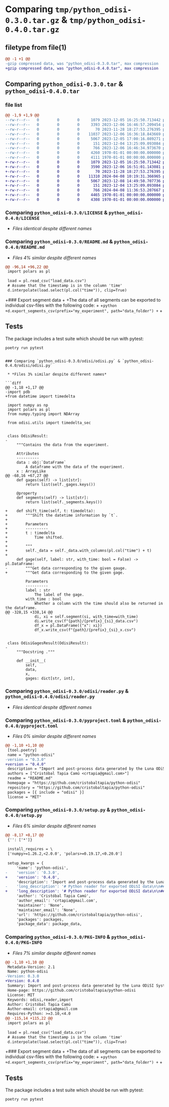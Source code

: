 # Comparing `tmp/python_odisi-0.3.0.tar.gz` & `tmp/python_odisi-0.4.0.tar.gz`

## filetype from file(1)

```diff
@@ -1 +1 @@
-gzip compressed data, was "python_odisi-0.3.0.tar", max compression
+gzip compressed data, was "python_odisi-0.4.0.tar", max compression
```

## Comparing `python_odisi-0.3.0.tar` & `python_odisi-0.4.0.tar`

### file list

```diff
@@ -1,9 +1,9 @@
--rw-r--r--   0        0        0     1079 2023-12-05 16:25:50.713442 python_odisi-0.3.0/LICENSE
--rw-r--r--   0        0        0     3393 2023-12-06 16:46:57.209454 python_odisi-0.3.0/README.md
--rw-r--r--   0        0        0       70 2023-11-28 18:27:53.276395 python_odisi-0.3.0/odisi/__init__.py
--rw-r--r--   0        0        0    11037 2023-12-06 16:36:18.843669 python_odisi-0.3.0/odisi/odisi.py
--rw-r--r--   0        0        0     5067 2023-12-05 17:00:16.089271 python_odisi-0.3.0/odisi/reader.py
--rw-r--r--   0        0        0      151 2023-12-04 13:25:09.093084 python_odisi-0.3.0/odisi/utils.py
--rw-r--r--   0        0        0      766 2023-12-06 16:46:34.973670 python_odisi-0.3.0/pyproject.toml
--rw-r--r--   0        0        0     4260 1970-01-01 00:00:00.000000 python_odisi-0.3.0/setup.py
--rw-r--r--   0        0        0     4111 1970-01-01 00:00:00.000000 python_odisi-0.3.0/PKG-INFO
+-rw-r--r--   0        0        0     1079 2023-12-05 16:25:50.713442 python_odisi-0.4.0/LICENSE
+-rw-r--r--   0        0        0     3590 2023-12-06 16:51:01.143081 python_odisi-0.4.0/README.md
+-rw-r--r--   0        0        0       70 2023-11-28 18:27:53.276395 python_odisi-0.4.0/odisi/__init__.py
+-rw-r--r--   0        0        0    11310 2024-04-08 10:19:31.366965 python_odisi-0.4.0/odisi/odisi.py
+-rw-r--r--   0        0        0     5067 2023-12-08 14:49:50.707736 python_odisi-0.4.0/odisi/reader.py
+-rw-r--r--   0        0        0      151 2023-12-04 13:25:09.093084 python_odisi-0.4.0/odisi/utils.py
+-rw-r--r--   0        0        0      766 2024-04-08 11:36:53.207667 python_odisi-0.4.0/pyproject.toml
+-rw-r--r--   0        0        0     4465 1970-01-01 00:00:00.000000 python_odisi-0.4.0/setup.py
+-rw-r--r--   0        0        0     4308 1970-01-01 00:00:00.000000 python_odisi-0.4.0/PKG-INFO
```

### Comparing `python_odisi-0.3.0/LICENSE` & `python_odisi-0.4.0/LICENSE`

 * *Files identical despite different names*

### Comparing `python_odisi-0.3.0/README.md` & `python_odisi-0.4.0/README.md`

 * *Files 4% similar despite different names*

```diff
@@ -96,14 +96,22 @@
 import polars as pl
 
 load = pl.read_csv("load_data.csv")
 # Assume that the timestamp is in the column 'time'
 d.interpolate(load.select(pl.col("time")), clip=True)
 ```
 
+### Export segment data
+
+The data of all segments can be exported to individual csv-files with the following code:
+
+```python
+d.export_segments_csv(prefix="my_experiment", path="data_folder")
+```
+
 ## Tests
 
 The package includes a test suite which should be run with pytest:
 
 ```bash
 poetry run pytest
 ```
```

### Comparing `python_odisi-0.3.0/odisi/odisi.py` & `python_odisi-0.4.0/odisi/odisi.py`

 * *Files 3% similar despite different names*

```diff
@@ -1,18 +1,17 @@
-import pdb
+from datetime import timedelta
 
 import numpy as np
 import polars as pl
 from numpy.typing import NDArray
 
 from odisi.utils import timedelta_sec
 
 
 class OdisiResult:
-
     """Contains the data from the experiment.
 
     Attributes
     ----------
     data : obj:`DataFrame`
         A dataframe with the data of the experiment.
     x : ArrayLike
@@ -68,16 +67,27 @@
     def gages(self) -> list[str]:
         return list(self._gages.keys())
 
     @property
     def segments(self) -> list[str]:
         return list(self._segments.keys())
 
+    def shift_time(self, t: timedelta):
+        """Shift the datetime information by `t`.
+
+        Parameters
+        ----------
+        t : timedelta
+            Time shifted.
+
+        """
+        self._data = self._data.with_columns(pl.col("time") + t)
+
     def gage(self, label: str, with_time: bool = False) -> pl.DataFrame:
-        """Get data corresponding to the given gauge.
+        """Get data corresponding to the given gage.
 
         Parameters
         ----------
         label : str
             The label of the gage.
         with_time : bool
             Whether a column with the time should also be returned in the dataframe.
@@ -328,15 +338,14 @@
             di, xi = self.segment(si, with_time=with_time)
             di.write_csv(f"{path}/{prefix}_{si}_data.csv")
             df_x = pl.DataFrame({"x": xi})
             df_x.write_csv(f"{path}/{prefix}_{si}_x.csv")
 
 
 class OdisiGagesResult(OdisiResult):
-
     """Docstring ."""
 
     def __init__(
         self,
         data,
         x,
         gages: dict[str, int],
```

### Comparing `python_odisi-0.3.0/odisi/reader.py` & `python_odisi-0.4.0/odisi/reader.py`

 * *Files identical despite different names*

### Comparing `python_odisi-0.3.0/pyproject.toml` & `python_odisi-0.4.0/pyproject.toml`

 * *Files 0% similar despite different names*

```diff
@@ -1,10 +1,10 @@
 [tool.poetry]
 name = "python-odisi"
-version = "0.3.0"
+version = "0.4.0"
 description = "Import and post-process data generated by the Luna ODiSI System"
 authors = ["Cristóbal Tapia Camú <crtapia@gmail.com>"]
 readme = "README.md"
 homepage = "https://github.com/cristobaltapia/python-odisi"
 repository = "https://github.com/cristobaltapia/python-odisi"
 packages = [{ include = "odisi" }]
 license = "MIT"
```

### Comparing `python_odisi-0.3.0/setup.py` & `python_odisi-0.4.0/setup.py`

 * *Files 6% similar despite different names*

```diff
@@ -8,17 +8,17 @@
 {'': ['*']}
 
 install_requires = \
 ['numpy>=1.26.2,<2.0.0', 'polars>=0.19.17,<0.20.0']
 
 setup_kwargs = {
     'name': 'python-odisi',
-    'version': '0.3.0',
+    'version': '0.4.0',
     'description': 'Import and post-process data generated by the Luna ODiSI System',
-    'long_description': '# Python reader for exported ODiSI data\n\n## Description\n\nThis python package defines a reader and helper methods to handle data exported from the Luna ODiSI 6000 optical measuring system.\nIt allows for an easier retrieval of data corresponding to each segment, as well as the possibility to interpolate the results based on additional measurements, such as experimental load.\nDoing this manually requires some amount of python code, which can be avoided by using this package.\n\n## Installation\n\nInstall as usual:\n\n```bash\npip install python-odisi\n```\n\n## Usage\n\n### Retrieve data from a \\*.tsv file\n\nThe library can be used to read files in the following manner:\n\n```python\nfrom odisi import read_tsv\n\nd = read_tsv("data_gages.tsv")\n\n# List all gages\ngages = d.gages\n# List all segments\nsegments = d.segments\n# Get the data for a specific gage, e.g. with the label \'A\'\nd_gage = d.gage("A")\n# Get the data for a specific segment, e.g. with the label \'Seg-1\'\nd_seg, x_seg = d.segment("Seg-1")\n```\n\n### Interpolation of data\n\nThe package allows to easily interpolate an external signal (e.g. the load during the test).\nFor this, two strategies can be followed:\n\n#### 1. Interpolate the data from the sensors using the timestamps from the external signal\n\n```python\nimport polars as pl\n\nload = pl.read_csv("load_data.csv")\n# Assume that the timestamp is in the column \'time\'\nd.interpolate(load.select(pl.col("time")))\n```\n\nThen you should be able to plot your data against the measured load:\n\n```python\nimport matplotlib.pyplot as plt\n\nd_gage = d.gage("A")\n# Assume that the load data is in column \'load\'\na_load = load.select(pl.col("load")).to_series()\n\nplt.plot(d_gage, a_load)\n```\n\n#### 2. Interpolate the data from the external signal to match the timestamp from the sensor data\n\n```python\nimport polars as pl\n\nload = pl.read_csv("load_data.csv")\n# Assume that the timestamp is in the column \'time\'\nnew_load = d.interpolate_signal(data=load, time="time")\n```\n\nThen you should be able to plot your data against the measured load:\n\n```python\nimport matplotlib.pyplot as plt\n\nd_gage = d.gage("A")\n# Assume that the load data is in column \'load\'\na_load = new_load.select(pl.col("load")).to_series()\n\nplt.plot(d_gage, a_load)\n```\n\nIn both cases it is assumed that the timestamps from both files are synchronized, i.e. that both measuring computers have synchronized clocks.\n\n### Clip data during interpolation\n\nIt is probable that the measurements from both data sources (ODiSI and additional system) were started at different times.\nThis produces some annoyances during the processing of the data due to the mismatch in datapoints.\nTo remedy this, the option `clip=True` can be passed to both interpolation methods (`interpolate(...)` and `interpolate_signal(...)`), which will clip the data to the common time interval between both signals.\n\n```python\nimport polars as pl\n\nload = pl.read_csv("load_data.csv")\n# Assume that the timestamp is in the column \'time\'\nd.interpolate(load.select(pl.col("time")), clip=True)\n```\n\n## Tests\n\nThe package includes a test suite which should be run with pytest:\n\n```bash\npoetry run pytest\n```\n\n## Citation\n\n```bib\n@software{Tapia_2023,\n    author = {Tapia Camú, Cristóbal},\n    title = {{python-odisi: Import data generated by the Luna ODiSI System}},\n    url = {https://github.com/cristobaltapia/python-odisi},\n    version = {v0.3},\n    year = {2023},\n}\n```\n',
+    'long_description': '# Python reader for exported ODiSI data\n\n## Description\n\nThis python package defines a reader and helper methods to handle data exported from the Luna ODiSI 6000 optical measuring system.\nIt allows for an easier retrieval of data corresponding to each segment, as well as the possibility to interpolate the results based on additional measurements, such as experimental load.\nDoing this manually requires some amount of python code, which can be avoided by using this package.\n\n## Installation\n\nInstall as usual:\n\n```bash\npip install python-odisi\n```\n\n## Usage\n\n### Retrieve data from a \\*.tsv file\n\nThe library can be used to read files in the following manner:\n\n```python\nfrom odisi import read_tsv\n\nd = read_tsv("data_gages.tsv")\n\n# List all gages\ngages = d.gages\n# List all segments\nsegments = d.segments\n# Get the data for a specific gage, e.g. with the label \'A\'\nd_gage = d.gage("A")\n# Get the data for a specific segment, e.g. with the label \'Seg-1\'\nd_seg, x_seg = d.segment("Seg-1")\n```\n\n### Interpolation of data\n\nThe package allows to easily interpolate an external signal (e.g. the load during the test).\nFor this, two strategies can be followed:\n\n#### 1. Interpolate the data from the sensors using the timestamps from the external signal\n\n```python\nimport polars as pl\n\nload = pl.read_csv("load_data.csv")\n# Assume that the timestamp is in the column \'time\'\nd.interpolate(load.select(pl.col("time")))\n```\n\nThen you should be able to plot your data against the measured load:\n\n```python\nimport matplotlib.pyplot as plt\n\nd_gage = d.gage("A")\n# Assume that the load data is in column \'load\'\na_load = load.select(pl.col("load")).to_series()\n\nplt.plot(d_gage, a_load)\n```\n\n#### 2. Interpolate the data from the external signal to match the timestamp from the sensor data\n\n```python\nimport polars as pl\n\nload = pl.read_csv("load_data.csv")\n# Assume that the timestamp is in the column \'time\'\nnew_load = d.interpolate_signal(data=load, time="time")\n```\n\nThen you should be able to plot your data against the measured load:\n\n```python\nimport matplotlib.pyplot as plt\n\nd_gage = d.gage("A")\n# Assume that the load data is in column \'load\'\na_load = new_load.select(pl.col("load")).to_series()\n\nplt.plot(d_gage, a_load)\n```\n\nIn both cases it is assumed that the timestamps from both files are synchronized, i.e. that both measuring computers have synchronized clocks.\n\n### Clip data during interpolation\n\nIt is probable that the measurements from both data sources (ODiSI and additional system) were started at different times.\nThis produces some annoyances during the processing of the data due to the mismatch in datapoints.\nTo remedy this, the option `clip=True` can be passed to both interpolation methods (`interpolate(...)` and `interpolate_signal(...)`), which will clip the data to the common time interval between both signals.\n\n```python\nimport polars as pl\n\nload = pl.read_csv("load_data.csv")\n# Assume that the timestamp is in the column \'time\'\nd.interpolate(load.select(pl.col("time")), clip=True)\n```\n\n### Export segment data\n\nThe data of all segments can be exported to individual csv-files with the following code:\n\n```python\nd.export_segments_csv(prefix="my_experiment", path="data_folder")\n```\n\n## Tests\n\nThe package includes a test suite which should be run with pytest:\n\n```bash\npoetry run pytest\n```\n\n## Citation\n\n```bib\n@software{Tapia_2023,\n    author = {Tapia Camú, Cristóbal},\n    title = {{python-odisi: Import data generated by the Luna ODiSI System}},\n    url = {https://github.com/cristobaltapia/python-odisi},\n    version = {v0.3},\n    year = {2023},\n}\n```\n',
     'author': 'Cristóbal Tapia Camú',
     'author_email': 'crtapia@gmail.com',
     'maintainer': 'None',
     'maintainer_email': 'None',
     'url': 'https://github.com/cristobaltapia/python-odisi',
     'packages': packages,
     'package_data': package_data,
```

### Comparing `python_odisi-0.3.0/PKG-INFO` & `python_odisi-0.4.0/PKG-INFO`

 * *Files 7% similar despite different names*

```diff
@@ -1,10 +1,10 @@
 Metadata-Version: 2.1
 Name: python-odisi
-Version: 0.3.0
+Version: 0.4.0
 Summary: Import and post-process data generated by the Luna ODiSI System
 Home-page: https://github.com/cristobaltapia/python-odisi
 License: MIT
 Keywords: odisi,reader,import
 Author: Cristóbal Tapia Camú
 Author-email: crtapia@gmail.com
 Requires-Python: >=3.10,<4.0
@@ -115,14 +115,22 @@
 import polars as pl
 
 load = pl.read_csv("load_data.csv")
 # Assume that the timestamp is in the column 'time'
 d.interpolate(load.select(pl.col("time")), clip=True)
 ```
 
+### Export segment data
+
+The data of all segments can be exported to individual csv-files with the following code:
+
+```python
+d.export_segments_csv(prefix="my_experiment", path="data_folder")
+```
+
 ## Tests
 
 The package includes a test suite which should be run with pytest:
 
 ```bash
 poetry run pytest
 ```
```


